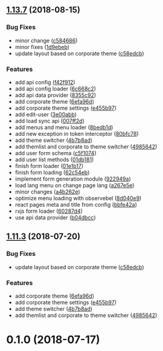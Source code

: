 <a name="1.13.7"></a>
## [1.13.7](https://github.com/mohammad-haji/ngir/compare/v0.1.0...v1.13.7) (2018-08-15)


### Bug Fixes

* minor change ([c584686](https://github.com/mohammad-haji/ngir/commit/c584686))
* minor fixes ([1d9ebeb](https://github.com/mohammad-haji/ngir/commit/1d9ebeb))
* update layout based on corporate theme ([c58edcb](https://github.com/mohammad-haji/ngir/commit/c58edcb))


### Features

* add api config ([f42f912](https://github.com/mohammad-haji/ngir/commit/f42f912))
* add api config loader ([6c668c2](https://github.com/mohammad-haji/ngir/commit/6c668c2))
* add api data provider ([8355c92](https://github.com/mohammad-haji/ngir/commit/8355c92))
* add corporate theme ([6efa96d](https://github.com/mohammad-haji/ngir/commit/6efa96d))
* add corporate theme settings ([e455b97](https://github.com/mohammad-haji/ngir/commit/e455b97))
* add edit-user ([3e00abb](https://github.com/mohammad-haji/ngir/commit/3e00abb))
* add load sync api ([007ff2d](https://github.com/mohammad-haji/ngir/commit/007ff2d))
* add menus and menu loader ([8bedb1d](https://github.com/mohammad-haji/ngir/commit/8bedb1d))
* add new exception in token interceptor ([80bfc78](https://github.com/mohammad-haji/ngir/commit/80bfc78))
* add theme switcher ([4b7b8ad](https://github.com/mohammad-haji/ngir/commit/4b7b8ad))
* add themlist and corporate to theme switcher ([4985642](https://github.com/mohammad-haji/ngir/commit/4985642))
* add user form schema ([c5f1074](https://github.com/mohammad-haji/ngir/commit/c5f1074))
* add user list methods ([01db181](https://github.com/mohammad-haji/ngir/commit/01db181))
* finish form loader ([01e1b17](https://github.com/mohammad-haji/ngir/commit/01e1b17))
* finish form loading ([62c54eb](https://github.com/mohammad-haji/ngir/commit/62c54eb))
* implement form generation module ([922949a](https://github.com/mohammad-haji/ngir/commit/922949a))
* load lang menu on change page lang ([a267e5e](https://github.com/mohammad-haji/ngir/commit/a267e5e))
* minor changes ([a4b262e](https://github.com/mohammad-haji/ngir/commit/a4b262e))
* optimize menu loading with observebel ([8d040e9](https://github.com/mohammad-haji/ngir/commit/8d040e9))
* react pages meta and title from config ([bbfe42a](https://github.com/mohammad-haji/ngir/commit/bbfe42a))
* rxjs form loader ([60287d4](https://github.com/mohammad-haji/ngir/commit/60287d4))
* use api data provider ([b04dbcc](https://github.com/mohammad-haji/ngir/commit/b04dbcc))



<a name="1.11.3"></a>
## [1.11.3](https://github.com/mohammad-haji/ngir/compare/v0.1.0...v1.11.3) (2018-07-20)


### Bug Fixes

* update layout based on corporate theme ([c58edcb](https://github.com/mohammad-haji/ngir/commit/c58edcb))


### Features

* add corporate theme ([6efa96d](https://github.com/mohammad-haji/ngir/commit/6efa96d))
* add corporate theme settings ([e455b97](https://github.com/mohammad-haji/ngir/commit/e455b97))
* add theme switcher ([4b7b8ad](https://github.com/mohammad-haji/ngir/commit/4b7b8ad))
* add themlist and corporate to theme switcher ([4985642](https://github.com/mohammad-haji/ngir/commit/4985642))



<a name="0.1.0"></a>
# 0.1.0 (2018-07-17)



